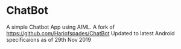 # ChatBot
A simple Chatbot App using AIML.
A fork of https://github.com/Hariofspades/ChatBot
Updated to latest Android specificaions as of 29th Nov 2019
